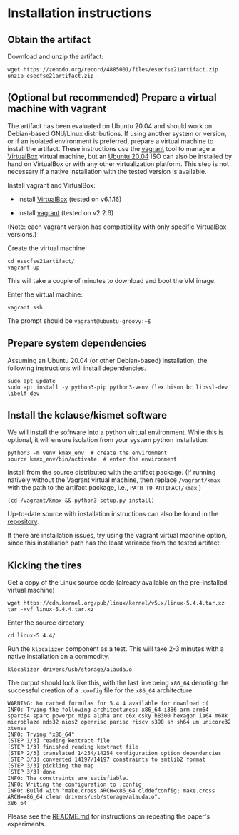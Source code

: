 # Installation instructions

## Obtain the artifact

Download and unzip the artifact:

    wget https://zenodo.org/record/4885001/files/esecfse21artifact.zip
    unzip esecfse21artifact.zip

## (Optional but recommended) Prepare a virtual machine with vagrant

The artifact has been evaluated on Ubuntu 20.04 and should work on
Debian-based GNU/Linux distributions.  If using another system or
version, or if an isolated environment is preferred, prepare a virtual
machine to install the artifact.  These instructions use the
[vagrant](https://www.virtualbox.org/wiki/Downloads) tool to manage a
[VirtualBox](https://www.vagrantup.com/downloads) virtual machine, but
an [Ubuntu 20.04](http://www.releases.ubuntu.com/20.04/) ISO can also
be installed by hand on VirtualBox or with any other virtualization
platform.  This step is not necessary if a native installation with
the tested version is available.

Install vagrant and VirtualBox:

- Install [VirtualBox](https://www.vagrantup.com/downloads) (tested on v6.1.16)

- Install [vagrant](https://www.virtualbox.org/wiki/Downloads) (tested on v2.2.6)

(Note: each vagrant version has compatibility with only specific
VirtualBox versions.)

Create the virtual machine:

    cd esecfse21artifact/
    vagrant up

This will take a couple of minutes to download and boot the VM
image.

Enter the virtual machine:

    vagrant ssh

The prompt should be `vagrant@ubuntu-groovy:~$ `

## Prepare system dependencies

Assuming an Ubuntu 20.04 (or other Debian-based) installation, the
following instructions will install dependencies.

    sudo apt update
    sudo apt install -y python3-pip python3-venv flex bison bc libssl-dev libelf-dev

## Install the kclause/kismet software

We will install the software into a python virtual environment.  While
this is optional, it will ensure isolation from your system python
installation:

    python3 -m venv kmax_env  # create the environment
    source kmax_env/bin/activate  # enter the environment

Install from the source distributed with the artifact package.  (If
running natively without the Vagrant virtual machine, then replace
`/vagrant/kmax` with the path to the artifact package, i.e.,
`PATH_TO_ARTIFACT/kmax`.)

    (cd /vagrant/kmax && python3 setup.py install)

Up-to-date source with installation instructions can also be found in
the [repository](https://github.com/paulgazz/kmax#getting-started).

If there are installation issues, try using the vagrant virtual
machine option, since this installation path has the least variance
from the tested artifact.

## Kicking the tires

Get a copy of the Linux source code (already available on the pre-installed virtual machine)

    wget https://cdn.kernel.org/pub/linux/kernel/v5.x/linux-5.4.4.tar.xz
    tar -xvf linux-5.4.4.tar.xz
        
Enter the source directory

    cd linux-5.4.4/

Run the `klocalizer` component as a test.  This will take 2-3 minutes
with a native installation on a commodity.

    klocalizer drivers/usb/storage/alauda.o

The output should look like this, with the last line being `x86_64`
denoting the successful creation of a `.config` file for the `x86_64`
architecture.

    WARNING: No cached formulas for 5.4.4 available for download :(
    INFO: Trying the following architectures: x86_64 i386 arm arm64 sparc64 sparc powerpc mips alpha arc c6x csky h8300 hexagon ia64 m68k microblaze nds32 nios2 openrisc parisc riscv s390 sh sh64 um unicore32 xtensa
    INFO: Trying "x86_64"
    [STEP 1/3] reading kextract file
    [STEP 1/3] finished reading kextract file
    [STEP 2/3] translated 14254/14254 configuration option dependencies
    [STEP 3/3] converted 14197/14197 constraints to smtlib2 format
    [STEP 3/3] pickling the map
    [STEP 3/3] done
    INFO: The constraints are satisfiable.
    INFO: Writing the configuration to .config
    INFO: Build with "make.cross ARCH=x86_64 olddefconfig; make.cross ARCH=x86_64 clean drivers/usb/storage/alauda.o".
    x86_64

Please see the [README.md](./README.md) for instructions on repeating the paper's experiments.
